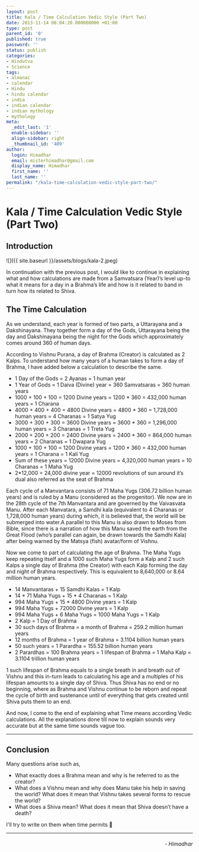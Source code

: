 ```yaml
---
layout: post
title: Kala / Time Calculation Vedic Style (Part Two)
date: 2013-11-14 06:04:20.000000000 +01:00
type: post
parent_id: '0'
published: true
password: ''
status: publish
categories:
- Hindutva
- Science
tags:
- almanac
- calendar
- Hindu
- hindu calendar
- india
- indian calendar
- indian mythology
- mythology
meta:
  _edit_last: '1'
  enable-sidebar: ''
  align-sidebar: right
  _thumbnail_id: '409'
author:
  login: Himadhar
  email: misterhimadhar@gmail.com
  display_name: Himadhar
  first_name: ''
  last_name: ''
permalink: "/kala-time-calculation-vedic-style-part-two/"
---
```


# Kala / Time Calculation Vedic Style (Part Two)

## Introduction

![]({{ site.baseurl }}/assets/blogs/kala-2.jpeg)

In continuation with the previous post, I would like to continue in explaining what and how calculations are made from a Samvatsara (Year)’s level up-to what it means for a day in a Brahma’s life and how is it related to band in turn how its related to Shiva.

## The Time Calculation

As we understand, each year is formed of two parts, a Uttarayana and a Dakshinayana. They together form a day of the Gods, Uttarayana being the day and Dakshinayana being the night for the Gods which approximately comes around 360 of human days.

According to Vishnu Purana, a day of Brahma (Creator) is calculated as 2 Kalps. To understand how many years of a human takes to form a day of Brahma, I have added below a calculation to describe the same.

- 1 Day of the Gods = 2 Ayanas = 1 human year
- 1 Year of Gods = 1 Daiva (Divine) year = 360 Samvatsaras = 360 human years
- 1000 + 100 + 100 = 1200 Divine years = 1200 * 360 = 432,000 human years = 1 Charana
- 4000 + 400 + 400 = 4800 Divine years = 4800 * 360 = 1,728,000 human years = 4 Charanas = 1 Satya Yug
- 3000 + 300 + 300 = 3600 Divine years = 3600 * 360 = 1,296,000 human years = 3 Charanas = 1 Treta Yug
- 2000 + 200 + 200 = 2400 Divine years = 2400 * 360 = 864,000 human years = 2 Charanas = 1 Dwapara Yug
- 1000 + 100 + 100 = 1200 Divine years = 1200 * 360 = 432,000 human years = 1 Charana = 1 Kali Yug
- Sum of these years = 12000 Divine years = 4,320,000 human years = 10 Charanas = 1 Maha Yug
- 2*12,000 = 24,000 divine year = 12000 revolutions of sun around it’s dual also referred as the seat of Brahma

Each cycle of a Manvantara consists of 71 Maha Yugs (306.72 billion human years) and is ruled by a Manu (considered as the progenitor). We now are in the 28th cycle of the 7th Manvantara and are governed by the Vaivasvata Manu. After each Manvatara,  a Samdhi kala (equivalent to 4 Charanas or 1,728,000 human years) during which, it is believed that, the world will be submerged into water.A parallel to this Manu is also drawn to Moses from Bible, since there is a narration of how this Manu saved the earth from the Great Flood (who’s parallel can again, be drawn towards the Samdhi Kala)  after being warned by the Matsya (fish) avatar/form of Vishnu.

Now we come to part of calculating the age of Brahma. The Maha Yugs  keep repeating itself and a 1000 such Maha Yugs form a Kalp and 2 such Kalps a single day of Brahma (the Creator)  with each Kalp forming the day and night of Brahma respectively. This is equivalent to 8,640,000 or 8.64 million human years.

- 14 Manvantaras + 15 Samdhi Kalas = 1 Kalp
- 14 * 71 Maha Yugs + 15 * 4 Charanas = 1 Kalp
- 994 Maha Yugs + 15 * 4800 Divine years = 1 Kalp
- 994 Maha Yugs + 72000 Divine years = 1 Kalp
- 994 Maha Yugs + 6 Maha Yugs = 1000 Maha Yugs = 1 Kalp
- 2 Kalp = 1 Day of Brahma
- 30 such days of Brahma = a month of Brahma = 259.2 million human years
- 12 months of Brahma = 1 year of Brahma = 3.1104 billion human years
- 50 such years = 1 Parardha  = 155.52 billion human years
- 2 Parardhas = 100 Brahma years = 1 lifespan of Brahma =  1 Maha Kalp = 3.1104 trillion human years

1 such lifespan of Brahma equals to a single breath in and breath out of Vishnu and this in-turn leads to calculating his age and a multiples of his lifespan amounts to a single day of Shiva. Thus Shiva has no end or no beginning, where as Brahma and Vishnu continue to be reborn and repeat the cycle of birth and sustenance until of everything that gets created until Shiva puts them to an end.

And now, I come to the end of explaining what Time means according Vedic calculations. All the explanations done till now to explain sounds very accurate but at the same time sounds vague too. 

---

## Conclusion

Many questions arise such as,

- What exactly does a Brahma mean and why is he referred to as the creator?
- What does a Vishnu mean and why does Manu take his help in saving the world? What does it mean that Vishnu takes several forms to rescue the world?
- What does a Shiva mean? What does it mean that Shiva doesn’t have a death? 

I'll try to write on them when time permits 🙂

---

<h6 style="text-align: right">
- Himadhar
</h6>
